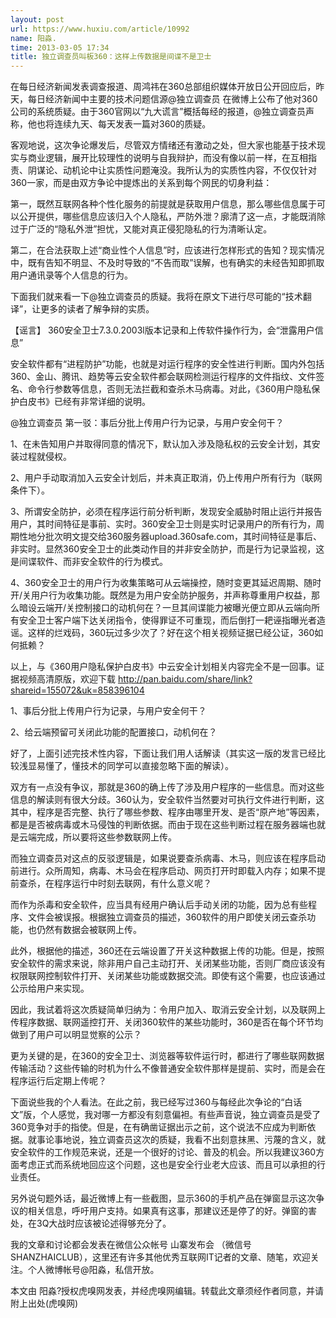 ```yaml
---
layout: post
url: https://www.huxiu.com/article/10992
name: 阳淼.
time: 2013-03-05 17:34
title: 独立调查员叫板360：这样上传数据是间谍不是卫士
---
```

在每日经济新闻发表调查报道、周鸿祎在360总部组织媒体开放日公开回应后，昨天，每日经济新闻中主要的技术问题信源@独立调查员 在微博上公布了他对360公司的系统质疑。由于360官网以“九大谎言”概括每经的报道，@独立调查员声称，他也将连续九天、每天发表一篇对360的质疑。

客观地说，这次争论爆发后，尽管双方情绪还有激动之处，但大家也能基于技术现实与商业逻辑，展开比较理性的说明与自我辩护，而没有像以前一样，在互相指责、阴谋论、动机论中让实质性问题淹没。我所认为的实质性内容，不仅仅针对360一家，而是由双方争论中提炼出的关系到每个网民的切身利益：

第一，既然互联网各种个性化服务的前提就是获取用户信息，那么哪些信息属于可以公开提供，哪些信息应该归入个人隐私，严防外泄？廓清了这一点，才能既消除过于广泛的“隐私外泄”担忧，又能对真正侵犯隐私的行为清晰认定。

第二，在合法获取上述“商业性个人信息”时，应该进行怎样形式的告知？现实情况中，既有告知不明显、不及时导致的“不告而取”误解，也有确实的未经告知即抓取用户通讯录等个人信息的行为。

下面我们就来看一下@独立调查员的质疑。我将在原文下进行尽可能的“技术翻译”，让更多的读者了解争辩的实质。

【谣言】 360安全卫士7.3.0.2003l版本记录和上传软件操作行为，会“泄露用户信息”

安全软件都有“进程防护”功能，也就是对运行程序的安全性进行判断。国内外包括360、金山、腾讯、趋势等云安全软件都会联网检测运行程序的文件指纹、文件签名、命令行参数等信息，否则无法拦截和查杀木马病毒。对此，《360用户隐私保护白皮书》已经有非常详细的说明。

@独立调查员 第一驳：事后分批上传用户行为记录，与用户安全何干？

1、在未告知用户并取得同意的情况下，默认加入涉及隐私权的云安全计划，其安装过程就侵权。

2、用户手动取消加入云安全计划后，并未真正取消，仍上传用户所有行为（联网条件下）。

3、所谓安全防护，必须在程序运行前分析判断，发现安全威胁时阻止运行并报告用户，其时间特征是事前、实时。360安全卫士则是实时记录用户的所有行为，周期性地分批次明文提交给360服务器upload.360safe.com，其时间特征是事后、非实时。显然360安全卫士的此类动作目的并非安全防护，而是行为记录监视，这是间谍软件、而非安全软件的行为模式。

4、360安全卫士的用户行为收集策略可从云端操控，随时变更其延迟周期、随时开/关用户行为收集功能。既然是为用户安全防护服务，并声称尊重用户权益，那么暗设云端开/关控制接口的动机何在？一旦其间谍能力被曝光便立即从云端向所有安全卫士客户端下达关闭指令，使得罪证不可重现，而后倒打一耙诬指曝光者造谣。这样的烂戏码，360玩过多少次了？好在这个相关视频证据已经公证，360如何抵赖？

以上，与《360用户隐私保护白皮书》中云安全计划相关内容完全不是一回事。证据视频高清原版，欢迎下载 http://pan.baidu.com/share/link?shareid=155072&uk=858396104

1、事后分批上传用户行为记录，与用户安全何干？

2、给云端预留可关闭此功能的配置接口，动机何在？

好了，上面引述完技术性内容，下面让我们用人话解读（其实这一版的发言已经比较浅显易懂了，懂技术的同学可以直接忽略下面的解读）。

双方有一点没有争议，那就是360的确上传了涉及用户程序的一些信息。而对这些信息的解读则有很大分歧。360认为，安全软件当然要对可执行文件进行判断，这其中，程序是否完整、执行了哪些参数、程序由哪里开发、是否“原产地”等因素，都是是否被病毒或木马侵蚀的判断依据。而由于现在这些判断过程在服务器端也就是云端完成，所以要将这些参数联网上传。

而独立调查员对这点的反驳逻辑是，如果说要查杀病毒、木马，则应该在程序启动前进行。众所周知，病毒、木马会在程序启动、网页打开时即载入内存；如果不提前查杀，在程序运行中时刻去联网，有什么意义呢？

而作为杀毒和安全软件，应当具有经用户确认后手动关闭的功能，因为总有些程序、文件会被误报。根据独立调查员的描述，360软件的用户即使关闭云查杀功能，也仍然有数据会被联网上传。

此外，根据他的描述，360还在云端设置了开关这种数据上传的功能。但是，按照安全软件的需求来说，除非用户自己主动打开、关闭某些功能，否则厂商应该没有权限联网控制软件打开、关闭某些功能或数据交流。即使有这个需要，也应该通过公示给用户来实现。

因此，我试着将这次质疑简单归纳为：令用户加入、取消云安全计划，以及联网上传程序数据、联网遥控打开、关闭360软件的某些功能时，360是否在每个环节均做到了用户可以明显觉察的公示？

更为关键的是，在360的安全卫士、浏览器等软件运行时，都进行了哪些联网数据传输活动？这些传输的时机为什么不像普通安全软件那样是提前、实时，而是会在程序运行后定期上传呢？

下面说些我的个人看法。在此之前，我已经写过360与每经此次争论的“白话文”版，个人感觉，我对哪一方都没有刻意偏袒。有些声音说，独立调查员是受了360竞争对手的指使。但是，在有确凿证据出示之前，这个说法不应成为判断依据。就事论事地说，独立调查员这次的质疑，我看不出刻意抹黑、污蔑的含义，就安全软件的工作规范来说，还是一个很好的讨论、普及的机会。所以我建议360方面考虑正式而系统地回应这个问题，这也是安全行业老大应该、而且可以承担的行业责任。

另外说句题外话，最近微博上有一些截图，显示360的手机产品在弹窗显示这次争议的相关信息，呼吁用户支持。如果真有这事，那建议还是停了的好。弹窗的害处，在3Q大战时应该被论述得够充分了。

我的文章和讨论都会发表在微信公众帐号 山寨发布会 （微信号SHANZHAICLUB），这里还有许多其他优秀互联网IT记者的文章、随笔，欢迎关注。个人微博帐号@阳淼，私信开放。

本文由 阳淼?授权虎嗅网发表，并经虎嗅网编辑。转载此文章须经作者同意，并请附上出处(虎嗅网)

